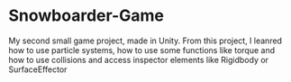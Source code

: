 # Snowboarder-Game

My second small game project, made in Unity. From this project, I leanred how to use particle systems, how to use some functions like torque and how to use collisions and access inspector elements like Rigidbody or SurfaceEffector
